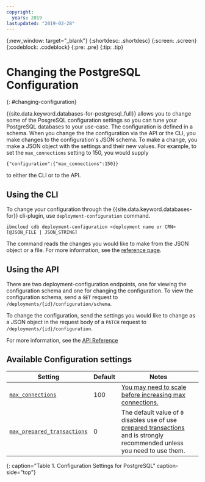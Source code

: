 ```yaml
---
copyright:
  years: 2019
lastupdated: "2019-02-28"
---
```


{:new_window: target="_blank"}
{:shortdesc: .shortdesc}
{:screen: .screen}
{:codeblock: .codeblock}
{:pre: .pre}
{:tip: .tip}

# Changing the PostgreSQL Configuration
{: #changing-configuration}

{{site.data.keyword.databases-for-postgresql_full}} allows you to change some of the PosgreSQL configuration settings so you can tune your PostgreSQL databases to your use-case. 
The configuration is defined in a schema. When you change the the configuration via the API or the CLI, you make changes to the configuration's JSON schema. To make a change, you make a JSON object with the settings and their new values. For example, to set the `max_connections` setting to 150, you would supply 
```
{"configuration":{"max_connections":150}}
```
to either the CLI or to the API.

## Using the CLI

To change your configuration through the {{site.data.keyword.databases-for}} cli-plugin, use `deployment-configuration` command. 
```
ibmcloud cdb deployment-configuration <deployment name or CRN> [@JSON_FILE | JSON_STRING]
```

The command reads the changes you would like to make from the JSON object or a file. For more information, see the [reference page](/docs/databases-cli-plugin?topic=cloud-databases-cli-cdb-reference#deployment-configuration).

## Using the API

There are two deployment-configuration endpoints, one for viewing the configuration schema and one for changing the configuration. To view the configuration schema, send a `GET` request to `/deployments/{id}/configuration/schema`.

To change the configuration, send the settings you would like to change as a JSON object in the request body of a `PATCH` request to `/deployments/{id}/configuration`.

For more information, see the [API Reference](https://cloud.ibm.com/apidocs/cloud-databases-api#change-your-database-configuration)


## Available Configuration settings

Setting|Default|Notes
----------|-----|-----------
[`max_connections`](https://www.postgresql.org/docs/current/runtime-config-connection.html#max_connections)|100|[You may need to scale before increasing max connections.](/docs/databases-for-postgresql?topic=databases-for-postgresql-high-availability#connection-limits)
[`max_prepared_transactions`](https://www.postgresql.org/docs/current/runtime-config-resource.html#max_prepared_transactions)|0|The default value of `0` disables use of use [prepared transactions](https://www.postgresql.org/docs/current/sql-prepare-transaction.html) and is strongly recommended unless you need to use them.
{: caption="Table 1. Configuration Settings for PostgreSQL" caption-side="top"}

